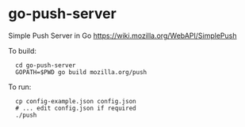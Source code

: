 go-push-server
==============

Simple Push Server in Go
https://wiki.mozilla.org/WebAPI/SimplePush

To build:
```
  cd go-push-server
  GOPATH=$PWD go build mozilla.org/push
```

To run:
```
  cp config-example.json config.json
  # ... edit config.json if required
  ./push
```

